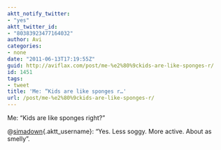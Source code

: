 ```yaml
---
aktt_notify_twitter:
- "yes"
aktt_twitter_id:
- "80383923477164032"
author: Avi
categories:
- none
date: "2011-06-13T17:19:55Z"
guid: http://aviflax.com/post/me-%e2%80%9ckids-are-like-sponges-r/
id: 1451
tags:
- tweet
title: 'Me: “Kids are like sponges r…'
url: /post/me-%e2%80%9ckids-are-like-sponges-r/
---
```

Me: “Kids are like sponges right?”
   
@[simadown](http://twitter.com/simadown){.aktt_username}: “Yes. Less soggy. More active. About as smelly”.